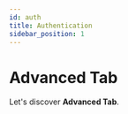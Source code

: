```yaml
---
id: auth
title: Authentication
sidebar_position: 1
---
```


# Advanced Tab

Let's discover **Advanced Tab**.